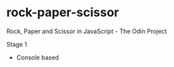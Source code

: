 # rock-paper-scissor

Rock, Paper and Scissor in JavaScript - The Odin Project

Stage 1

- Console based
